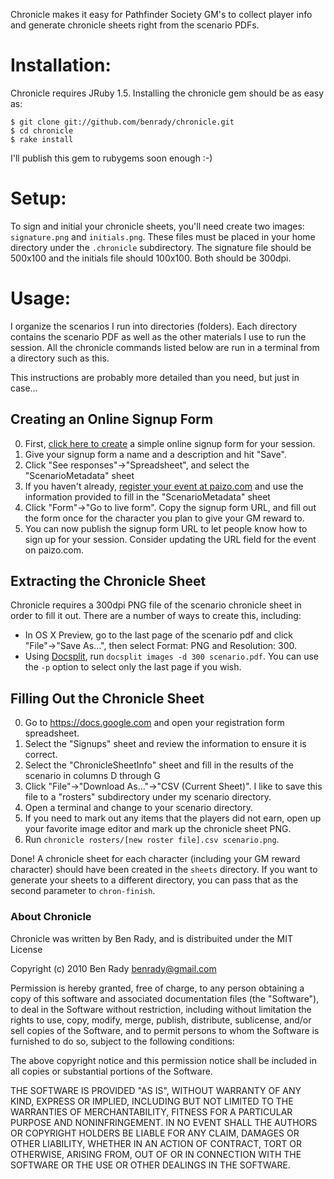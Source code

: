 Chronicle makes it easy for Pathfinder Society GM's to collect player info and generate chronicle sheets right from the scenario PDFs.

# Installation:

Chronicle requires JRuby 1.5. Installing the chronicle gem should be as easy as:

    $ git clone git://github.com/benrady/chronicle.git
    $ cd chronicle
    $ rake install

I'll publish this gem to rubygems soon enough :-)

# Setup:

To sign and initial your chronicle sheets, you'll need create two images: `signature.png` and `initials.png`. These files must be placed in your home directory under the `.chronicle` subdirectory. The signature file should be 500x100 and the initials file should 100x100. Both should be 300dpi.

# Usage:

I organize the scenarios I run into directories (folders). Each directory contains the scenario PDF as well as the other materials I use to run the session. All the chronicle commands listed below are run in a terminal from a directory such as this. 

This instructions are probably more detailed than you need, but just in case...

## Creating an Online Signup Form
0. First, [click here to create](https://docs.google.com/previewtemplate?id=0Ann48md_Q6mkdGtocUJ4NVZhQjVSdWRidzUtU3dKOHc&mode=public) a simple online signup form for your session.
0. Give your signup form a name and a description and hit "Save". 
0. Click "See responses"&rarr;"Spreadsheet", and select the "ScenarioMetadata" sheet
0. If you haven't already, [register your event at paizo.com](https://secure.paizo.com/pathfinderSociety/myAccount/eventCoordinator) and use the information provided to fill in the "ScenarioMetadata" sheet
0. Click "Form"&rarr;"Go to live form". Copy the signup form URL, and fill out the form once for the character you plan to give your GM reward to.
0. You can now publish the signup form URL to let people know how to sign up for your session. Consider updating the URL field for the event on paizo.com.

## Extracting the Chronicle Sheet

Chronicle requires a 300dpi PNG file of the scenario chronicle sheet in order to fill it out. There are a number of ways to create this, including:

* In OS X Preview, go to the last page of the scenario pdf and click "File"&rarr;"Save As...", then select Format: PNG and Resolution: 300.
* Using [Docsplit](http://documentcloud.github.com/docsplit/), run `docsplit images -d 300 scenario.pdf`. You can use the `-p` option to select only the last page if you wish.

## Filling Out the Chronicle Sheet
0. Go to https://docs.google.com and open your registration form spreadsheet.
0. Select the "Signups" sheet and review the information to ensure it is correct.
0. Select the "ChronicleSheetInfo" sheet and fill in the results of the scenario in columns D through G
0. Click "File"&rarr;"Download As..."&rarr;"CSV (Current Sheet)". I like to save this file to a "rosters" subdirectory under my scenario directory.
0. Open a terminal and change to your scenario directory.
0. If you need to mark out any items that the players did not earn, open up your favorite image editor and mark up the chronicle sheet PNG. 
0. Run `chronicle rosters/[new roster file].csv scenario.png`. 

Done! A chronicle sheet for each character (including your GM reward character) should have been created in the `sheets` directory. If you want to generate your sheets to a different directory, you can pass that as the second parameter to `chron-finish`.

### About Chronicle

Chronicle was written by Ben Rady, and is distribuited under the MIT License

Copyright (c) 2010 Ben Rady <benrady@gmail.com>

Permission is hereby granted, free of charge, to any person obtaining a copy
of this software and associated documentation files (the "Software"), to deal
in the Software without restriction, including without limitation the rights
to use, copy, modify, merge, publish, distribute, sublicense, and/or sell
copies of the Software, and to permit persons to whom the Software is
furnished to do so, subject to the following conditions:

The above copyright notice and this permission notice shall be included in
all copies or substantial portions of the Software.

THE SOFTWARE IS PROVIDED "AS IS", WITHOUT WARRANTY OF ANY KIND, EXPRESS OR
IMPLIED, INCLUDING BUT NOT LIMITED TO THE WARRANTIES OF MERCHANTABILITY,
FITNESS FOR A PARTICULAR PURPOSE AND NONINFRINGEMENT. IN NO EVENT SHALL THE
AUTHORS OR COPYRIGHT HOLDERS BE LIABLE FOR ANY CLAIM, DAMAGES OR OTHER
LIABILITY, WHETHER IN AN ACTION OF CONTRACT, TORT OR OTHERWISE, ARISING FROM,
OUT OF OR IN CONNECTION WITH THE SOFTWARE OR THE USE OR OTHER DEALINGS IN
THE SOFTWARE.

